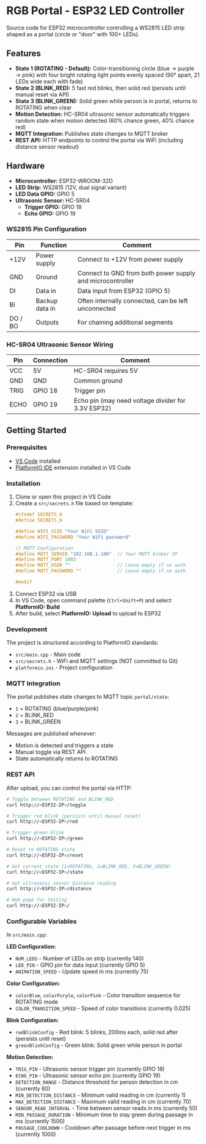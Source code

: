 # RGB Portal - ESP32 LED Controller

Source code for ESP32 microcontroller controlling a WS2815 LED strip shaped as a portal (circle or "door" with 100+ LEDs).

## Features

- **State 1 (ROTATING - Default):** Color-transitioning circle (blue → purple → pink) with four bright rotating light points evenly spaced (90° apart, 21 LEDs wide each with fade)
- **State 2 (BLINK_RED):** 5 fast red blinks, then solid red (persists until manual reset via API)
- **State 3 (BLINK_GREEN):** Solid green while person is in portal, returns to ROTATING when clear
- **Motion Detection:** HC-SR04 ultrasonic sensor automatically triggers random state when motion detected (60% chance green, 40% chance red)
- **MQTT Integration:** Publishes state changes to MQTT broker
- **REST API:** HTTP endpoints to control the portal via WiFi (including distance sensor readout)

## Hardware

- **Microcontroller:** ESP32-WROOM-32D
- **LED Strip:** WS2815 (12V, dual signal variant)
- **LED Data GPIO:** GPIO 5
- **Ultrasonic Sensor:** HC-SR04
  - **Trigger GPIO:** GPIO 18
  - **Echo GPIO:** GPIO 19

### WS2815 Pin Configuration

| Pin | Function | Comment |
|-----|----------|---------|
| +12V | Power supply | Connect to +12V from power supply |
| GND | Ground | Connect to GND from both power supply and microcontroller |
| DI | Data in | Data input from ESP32 (GPIO 5) |
| BI | Backup data in | Often internally connected, can be left unconnected |
| DO / BO | Outputs | For chaining additional segments |

### HC-SR04 Ultrasonic Sensor Wiring

| Pin | Connection | Comment |
|-----|-----------|---------|
| VCC | 5V | HC-SR04 requires 5V |
| GND | GND | Common ground |
| TRIG | GPIO 18 | Trigger pin |
| ECHO | GPIO 19 | Echo pin (may need voltage divider for 3.3V ESP32) |

## Getting Started

### Prerequisites

- [VS Code](https://code.visualstudio.com/) installed
- [PlatformIO IDE](https://platformio.org/install/ide?install=vscode) extension installed in VS Code

### Installation

1. Clone or open this project in VS Code
2. Create a `src/secrets.h` file based on template:
   ```cpp
   #ifndef SECRETS_H
   #define SECRETS_H
   
   #define WIFI_SSID "Your WiFi SSID"
   #define WIFI_PASSWORD "Your WiFi password"
   
   // MQTT Configuration
   #define MQTT_SERVER "192.168.1.100"  // Your MQTT broker IP
   #define MQTT_PORT 1883
   #define MQTT_USER ""                 // Leave empty if no auth
   #define MQTT_PASSWORD ""             // Leave empty if no auth
   
   #endif
   ```
3. Connect ESP32 via USB
4. In VS Code, open command palette (`Ctrl+Shift+P`) and select **PlatformIO: Build**
5. After build, select **PlatformIO: Upload** to upload to ESP32

### Development

The project is structured according to PlatformIO standards:
- `src/main.cpp` - Main code
- `src/secrets.h` - WiFi and MQTT settings (NOT committed to Git)
- `platformio.ini` - Project configuration

### MQTT Integration

The portal publishes state changes to MQTT topic `portal/state`:
- `1` = ROTATING (blue/purple/pink)
- `2` = BLINK_RED
- `3` = BLINK_GREEN

Messages are published whenever:
- Motion is detected and triggers a state
- Manual toggle via REST API
- State automatically returns to ROTATING

### REST API

After upload, you can control the portal via HTTP:

```bash
# Toggle between ROTATING and BLINK_RED
curl http://<ESP32-IP>/toggle

# Trigger red blink (persists until manual reset)
curl http://<ESP32-IP>/red

# Trigger green blink
curl http://<ESP32-IP>/green

# Reset to ROTATING state
curl http://<ESP32-IP>/reset

# Get current state (1=ROTATING, 2=BLINK_RED, 3=BLINK_GREEN)
curl http://<ESP32-IP>/state

# Get ultrasonic sensor distance reading
curl http://<ESP32-IP>/distance

# Web page for testing
curl http://<ESP32-IP>/
```

### Configurable Variables

In `src/main.cpp`:

**LED Configuration:**
- `NUM_LEDS` - Number of LEDs on strip (currently 140)
- `LED_PIN` - GPIO pin for data input (currently GPIO 5)
- `ANIMATION_SPEED` - Update speed in ms (currently 75)

**Color Configuration:**
- `colorBlue`, `colorPurple`, `colorPink` - Color transition sequence for ROTATING mode
- `COLOR_TRANSITION_SPEED` - Speed of color transitions (currently 0.025)

**Blink Configuration:**
- `redBlinkConfig` - Red blink: 5 blinks, 200ms each, solid red after (persists until reset)
- `greenBlinkConfig` - Green blink: Solid green while person in portal

**Motion Detection:**
- `TRIG_PIN` - Ultrasonic sensor trigger pin (currently GPIO 18)
- `ECHO_PIN` - Ultrasonic sensor echo pin (currently GPIO 19)
- `DETECTION_RANGE` - Distance threshold for person detection in cm (currently 60)
- `MIN_DETECTION_DISTANCE` - Minimum valid reading in cm (currently 1)
- `MAX_DETECTION_DISTANCE` - Maximum valid reading in cm (currently 70)
- `SENSOR_READ_INTERVAL` - Time between sensor reads in ms (currently 50)
- `MIN_PASSAGE_DURATION` - Minimum time to stay green during passage in ms (currently 1500)
- `PASSAGE_COOLDOWN` - Cooldown after passage before next trigger in ms (currently 1000)
